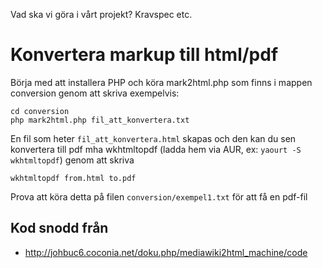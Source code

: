 Vad ska vi göra i vårt projekt? Kravspec etc.

Konvertera markup till html/pdf
==============================

Börja med att installera PHP och köra mark2html.php som finns i mappen conversion genom att skriva exempelvis:

    cd conversion
    php mark2html.php fil_att_konvertera.txt

En fil som heter `fil_att_konvertera.html` skapas och den kan du sen konvertera till pdf mha wkhtmltopdf (ladda hem via AUR, ex: `yaourt -S wkhtmltopdf`) genom att skriva

    wkhtmltopdf from.html to.pdf

Prova att köra detta på filen `conversion/exempel1.txt` för att få en pdf-fil

Kod snodd från
--------------

*   http://johbuc6.coconia.net/doku.php/mediawiki2html_machine/code